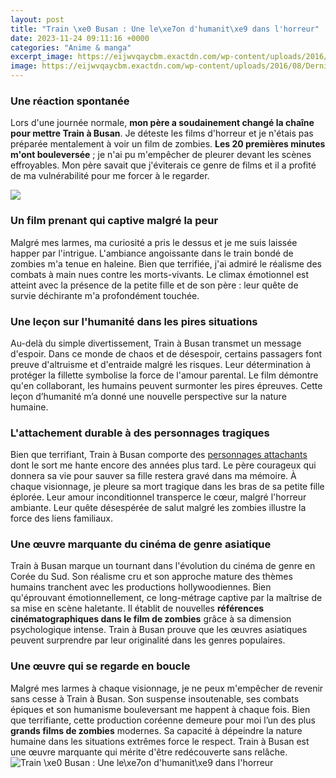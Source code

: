 ```yaml
---
layout: post
title: "Train \xe0 Busan : Une le\xe7on d'humanit\xe9 dans l'horreur"
date: 2023-11-24 09:11:16 +0000
categories: "Anime & manga"
excerpt_image: https://eijwvqaycbm.exactdn.com/wp-content/uploads/2016/08/Dernier-train-pour-Busan-poster-1200x1632.jpg?strip=all&amp;lossy=1&amp;ssl=1
image: https://eijwvqaycbm.exactdn.com/wp-content/uploads/2016/08/Dernier-train-pour-Busan-poster-1200x1632.jpg?strip=all&amp;lossy=1&amp;ssl=1
---
```


### Une réaction spontanée 
Lors d'une journée normale, **mon père a soudainement changé la chaîne pour mettre Train à Busan**. Je déteste les films d'horreur et je n'étais pas préparée mentalement à voir un film de zombies. **Les 20 premières minutes m'ont bouleversée** ; je n'ai pu m'empêcher de pleurer devant les scènes effroyables. Mon père savait que j'éviterais ce genre de films et il a profité de ma vulnérabilité pour me forcer à le regarder. 

![](https://hotcorn-cdn.s3.amazonaws.com/wp-content/uploads/sites/5/2019/01/28142217/Train-to-Busan-1.jpeg)
### Un film prenant qui captive malgré la peur
Malgré mes larmes, ma curiosité a pris le dessus et je me suis laissée happer par l'intrigue. L'ambiance angoissante dans le train bondé de zombies m'a tenue en haleine. Bien que terrifiée, j'ai admiré le réalisme des combats à main nues contre les morts-vivants. Le climax émotionnel est atteint avec la présence de la petite fille et de son père : leur quête de survie déchirante m'a profondément touchée.  
### Une leçon sur l'humanité dans les pires situations
Au-delà du simple divertissement, Train à Busan transmet un message d'espoir. Dans ce monde de chaos et de désespoir, certains passagers font preuve d'altruisme et d'entraide malgré les risques. Leur détermination à protéger la fillette symbolise la force de l'amour parental. Le film démontre qu'en collaborant, les humains peuvent surmonter les pires épreuves. Cette leçon d’humanité m’a donné une nouvelle perspective sur la nature humaine.
### L'attachement durable à des personnages tragiques
Bien que terrifiant, Train à Busan comporte des [personnages attachants](https://thelivenews.github.io/2023-12-17-karl-marx-s-unexpected-stay-in-algeria/) dont le sort me hante encore des années plus tard. Le père courageux qui donnera sa vie pour sauver sa fille restera gravé dans ma mémoire. À chaque visionnage, je pleure sa mort tragique dans les bras de sa petite fille éplorée. Leur amour inconditionnel transperce le cœur, malgré l'horreur ambiante. Leur quête désespérée de salut malgré les zombies illustre la force des liens familiaux.
### Une œuvre marquante du cinéma de genre asiatique
Train à Busan marque un tournant dans l'évolution du cinéma de genre en Corée du Sud. Son réalisme cru et son approche mature des thèmes humains tranchent avec les productions hollywoodiennes. Bien qu'éprouvant émotionnellement, ce long-métrage captive par la maîtrise de sa mise en scène haletante. Il établit de nouvelles **références cinématographiques dans le film de zombies** grâce à sa dimension psychologique intense. Train à Busan prouve que les œuvres asiatiques peuvent surprendre par leur originalité dans les genres populaires.
### Une œuvre qui se regarde en boucle
Malgré mes larmes à chaque visionnage, je ne peux m'empêcher de revenir sans cesse à Train à Busan. Son suspense insoutenable, ses combats épiques et son humanisme bouleversant me happent à chaque fois. Bien que terrifiante, cette production coréenne demeure pour moi l’un des plus **grands films de zombies** modernes. Sa capacité à dépeindre la nature humaine dans les situations extrêmes force le respect. Train à Busan est une œuvre marquante qui mérite d'être redécouverte sans relâche.
![Train \xe0 Busan : Une le\xe7on d'humanit\xe9 dans l'horreur](https://eijwvqaycbm.exactdn.com/wp-content/uploads/2016/08/Dernier-train-pour-Busan-poster-1200x1632.jpg?strip=all&amp;lossy=1&amp;ssl=1)
